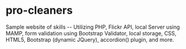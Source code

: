 pro-cleaners
============
Sample website of skills --
Utilizing PHP, Flickr API, local Server using MAMP,
form validation using Bootstrap Validator, local storage, CSS, HTML5, Bootstrap (dynamic JQuery), accordion() plugin,
and more.
